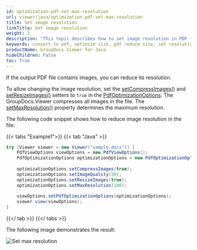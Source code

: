 ```yaml
---
id: optimization-pdf-set-max-resolution
url: viewer/java/optimization-pdf-set-max-resolution
title: Set image resolution
linkTitle: Set image resolution
weight: 2
description: "This topic describes how to set image resolution in PDF file using the GroupDocs.Viewer Java API."
keywords: convert to pdf, optimize size, pdf reduce size, set resolution
productName: GroupDocs.Viewer for Java
hideChildren: False
toc: True
---
```

If the output PDF file contains images, you can reduce its resolution.

To allow changing the image resolution, set the [setCompressImages()](https://reference.groupdocs.com/viewer/java/com.groupdocs.viewer.options/pdfoptimizationoptions/#setCompressImages-boolean-) and [setResizeImages()](https://reference.groupdocs.com/viewer/java/com.groupdocs.viewer.options/pdfoptimizationoptions/#setResizeImages-boolean-) setters to `true` in the [PdfOptimizationOptions](https://reference.groupdocs.com/viewer/java/com.groupdocs.viewer.options/pdfoptimizationoptions). The GroupDocs.Viewer compresses all images in the file. The [setMaxResolution()](https://reference.groupdocs.com/viewer/java/com.groupdocs.viewer.options/pdfoptimizationoptions/#setMaxResolution-int-) property determines the maximum resolution. 

The following code snippet shows how to reduce image resolution in the file:

{{< tabs "Example1">}}
{{< tab "Java" >}}
```java
try (Viewer viewer = new Viewer("sample.docx")) {
    PdfViewOptions viewOptions = new PdfViewOptions();
    PdfOptimizationOptions optimizationOptions = new PdfOptimizationOptions();
    
    optimizationOptions.setCompressImages(true);
    optimizationOptions.setImageQuality(50);
    optimizationOptions.setResizeImages(true);
    optimizationOptions.setMaxResolution(100);
     
    viewOptions.setPdfOptimizationOptions(optimizationOptions);
    viewer.view(viewOptions);
}
```
{{</ tab >}}
{{</ tabs >}}

The following image demonstrates the result:

![Set max resolution](/viewer/java/images/pdf-rendering/optimization/optimization-pdf-set-max-resolution.png)
